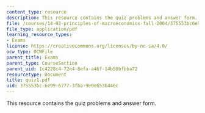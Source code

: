 ```yaml
---
content_type: resource
description: This resource contains the quiz problems and answer form.
file: /courses/14-02-principles-of-macroeconomics-fall-2004/375553bc6e9967773fba9e0e653b446c_quiz1.pdf
file_type: application/pdf
learning_resource_types:
- Exams
license: https://creativecommons.org/licenses/by-nc-sa/4.0/
ocw_type: OCWFile
parent_title: Exams
parent_type: CourseSection
parent_uid: 1c4228c4-72e4-8efa-a46f-14b50bfbba72
resourcetype: Document
title: quiz1.pdf
uid: 375553bc-6e99-6777-3fba-9e0e653b446c
---
```

This resource contains the quiz problems and answer form.